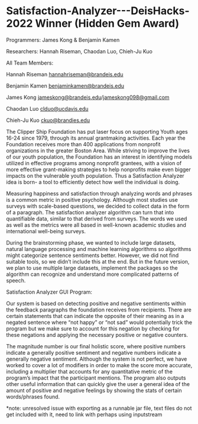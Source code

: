 # Satisfaction-Analyzer---DeisHacks-2022 Winner (Hidden Gem Award)

Programmers: James Kong & Benjamin Kamen

Researchers: Hannah Riseman, Chaodan Luo, Chieh-Ju Kuo

All Team Members: 

Hannah Riseman hannahriseman@brandeis.edu

Benjamin Kamen benjaminkamen@brandeis.edu 

James Kong jameskong@brandeis.edu/jameskong098@gmail.com

Chaodan Luo clduo@ucdavis.edu

Chieh-Ju Kuo ckuo@brandies.edu 


The Clipper Ship Foundation has put laser focus on supporting Youth ages 16-24 since 1979, through its annual grantmaking activities. Each year the Foundation receives more than 400 applications from nonprofit organizations in the greater Boston Area. While striving to improve the lives of our youth population, the Foundation has an interest in identifying models utilized in effective programs among nonprofit grantees, with a vision of more effective grant-making strategies to help nonprofits make even bigger impacts on the vulnerable youth population. Thus a Satisfaction Analyzer idea is born- a tool to efficiently detect how well the individual is doing. 


Measuring happiness and satisfaction through analyzing words and phrases is a common metric in positive psychology. Although most studies use surveys with scale-based questions, we decided to collect data in the form of a paragraph. The satisfaction analyzer algorithm can turn that into quantifiable data, similar to that derived from surveys. The words we used as well as the metrics were all based in well-known academic studies and international well-being surveys.


During the brainstorming phase, we wanted to include large datasets, natural language processing and machine learning algorithms so algorithms might categorize sentence sentiments better. However, we did not find suitable tools, so we didn’t include this at the end. But in the future version, we plan to use multiple large datasets, implement the packages so the algorithm can recognize and understand more complicated patterns of speech. 

Satisfaction Analyzer GUI Program: 

Our system is based on detecting positive and negative sentiments within the feedback paragraphs the foundation receives from recipients. There are certain statements that can indicate the opposite of their meaning as in a negated sentence where “not happy” or “not sad” would potentially trick the program but we make sure to account for this negation by checking for these negations and applying the necessary positive or negative counters. 


The magnitude number is our final holistic score, where positive numbers indicate a generally positive sentiment and negative numbers indicate a generally negative sentiment. Although the system is not perfect, we have worked to cover a lot of modifiers in order to make the score more accurate, including a multiplier that accounts for any quantitative metric of the program’s impact that the participant mentions. The program also outputs other useful information that can quickly give the user a general idea of the amount of positive and negative feelings by showing the stats of certain words/phrases found. 

*note: unresolved issue with exporting as a runnable jar file, text files do not get included with it, need to link with perhaps using inputstream
